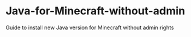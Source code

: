 # Java-for-Minecraft-without-admin
Guide to install new Java version for Minecraft without admin rights
